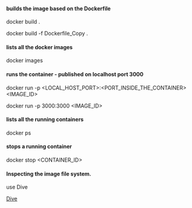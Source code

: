 #### builds the image based on the Dockerfile

docker build .

docker build -f Dockerfile_Copy .

#### lists all the docker images

docker images

#### runs the container - published on localhost port 3000

docker run -p <LOCAL_HOST_PORT>:<PORT_INSIDE_THE_CONTAINER> <IMAGE_ID>

docker run -p 3000:3000 <IMAGE_ID>

#### lists all the running containers

docker ps

#### stops a running container

docker stop <CONTAINER_ID>

#### Inspecting the image file system.

use Dive

[Dive](https://github.com/wagoodman/dive)

